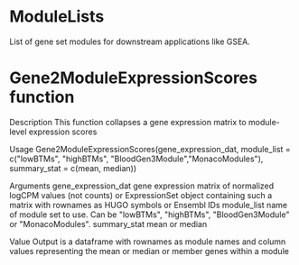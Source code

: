 # ModuleLists

List of gene set modules for downstream applications like GSEA.

# Gene2ModuleExpressionScores function

Description
This function collapses a gene expression matrix to module-level expression scores

Usage
Gene2ModuleExpressionScores(gene_expression_dat, module_list = c("lowBTMs", "highBTMs", "BloodGen3Module","MonacoModules"), summary_stat = c(mean, median)) 

Arguments
gene_expression_dat    gene expression matrix of normalized logCPM values (not counts) or ExpressionSet object containing such a matrix with rownames as HUGO symbols or Ensembl IDs
module_list            name of module set to use. Can be "lowBTMs", "highBTMs", "BloodGen3Module" or "MonacoModules".
summary_stat           mean or median

Value
Output is a dataframe with rownames as module names and column values representing the mean or median or member genes within a module
